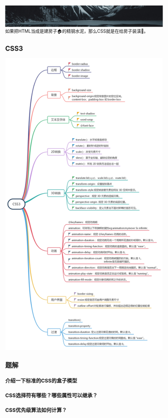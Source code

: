 ![CSS](../../../.vuepress/imgs/common/logo_big.jpg)  
如果把HTML当成是建房子🏠的精钢水泥，那么CSS就是在给房子装潢🏡。  
## CSS3
![CSS](../../../.vuepress/imgs/blog/css/CSS3.jpg) 

## 题解  
### 介绍一下标准的CSS的盒子模型
### CSS选择符有哪些？哪些属性可以继承？
### CSS优先级算法如何计算？
